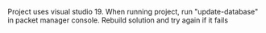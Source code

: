 Project uses visual studio 19.
When running project, run "update-database" in packet manager console. 
Rebuild solution and try again if it fails
